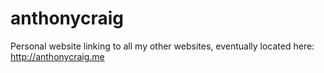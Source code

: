 # anthonycraig

Personal website linking to all my other websites, eventually located here: <http://anthonycraig.me>
